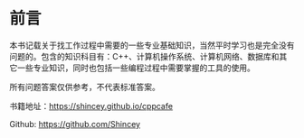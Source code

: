 # 前言

本书记载关于找工作过程中需要的一些专业基础知识，当然平时学习也是完全没有问题的。包含的知识科目有：C++、计算机操作系统、计算机网络、数据库和其它一些专业知识，同时也包括一些编程过程中需要掌握的工具的使用。

所有问题答案仅供参考，不代表标准答案。

书籍地址：https://shincey.github.io/cppcafe

Github: https://github.com/Shincey

